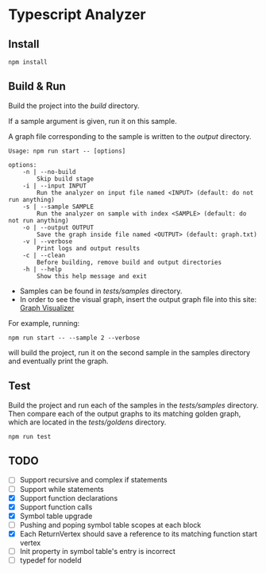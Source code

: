 # Typescript Analyzer

## Install

```
npm install
```

## Build & Run

Build the project into the *build* directory.

If a sample argument is given, run it on this sample.

A graph file corresponding to the sample is written to the *output* directory.

```
Usage: npm run start -- [options]

options:
    -n | --no-build
        Skip build stage
    -i | --input INPUT
        Run the analyzer on input file named <INPUT> (default: do not run anything)
    -s | --sample SAMPLE
        Run the analyzer on sample with index <SAMPLE> (default: do not run anything)
    -o | --output OUTPUT
        Save the graph inside file named <OUTPUT> (default: graph.txt)
    -v | --verbose
        Print logs and output results
    -c | --clean
        Before building, remove build and output directories
    -h | --help
        Show this help message and exit
```

* Samples can be found in *tests/samples* directory.
* In order to see the visual graph, insert the output graph file into this site: [Graph Visualizer](https://dreampuf.github.io/GraphvizOnline/)

For example, running:

```
npm run start -- --sample 2 --verbose
```

will build the project, run it on the second sample in the samples directory and eventually print the graph.

## Test

Build the project and run each of the samples in the *tests/samples* directory. Then compare each of the output graphs to its matching golden graph, which are located in the *tests/goldens* directory.

```
npm run test
```

## TODO

* [ ] Support recursive and complex if statements
* [ ] Support while statements
* [x] Support function declarations
* [x] Support function calls
* [x] Symbol table upgrade
* [ ] Pushing and poping symbol table scopes at each block
* [x] Each ReturnVertex should save a reference to its matching function start vertex
* [ ] Init property in symbol table's entry is incorrect
* [ ] typedef for nodeId